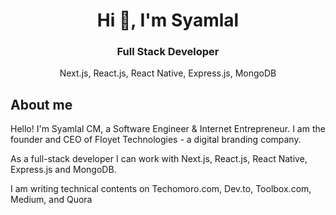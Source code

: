 <h1 align="center">Hi 👋, I'm Syamlal</h1>
<h3 align="center">Full Stack Developer</h3>
<p align="center">Next.js, React.js, React Native, Express.js, MongoDB</p>


## About me
Hello! I'm Syamlal CM, a Software Engineer & Internet Entrepreneur. I am the founder and CEO of Floyet Technologies - a digital branding company.

As a full-stack developer I can work with Next.js, React.js, React Native, Express.js and MongoDB.

I am writing technical contents on Techomoro.com, Dev.to, Toolbox.com, Medium, and Quora
